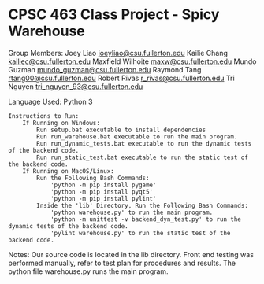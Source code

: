 # CPSC 463 Class Project - Spicy Warehouse

Group Members:
    Joey Liao           joeyliao@csu.fullerton.edu
    Kailie Chang        kailiec@csu.fullerton.edu
    Maxfield Wilhoite   maxw@csu.fullerton.edu
    Mundo Guzman        mundo_guzman@csu.fullerton.edu
    Raymond Tang        rtang00@csu.fullerton.edu
    Robert Rivas        r_rivas@csu.fullerton.edu
    Tri Nguyen          tri_nguyen_93@csu.fullerton.edu

Language Used:
    Python 3

    Instructions to Run:
        If Running on Windows:
            Run setup.bat executable to install dependencies
            Run run_warehouse.bat executable to run the main program.
            Run run_dynamic_tests.bat executable to run the dynamic tests of the backend code.
            Run run_static_test.bat executable to run the static test of the backend code.
        If Running on MacOS/Linux:
            Run the Following Bash Commands:
                'python -m pip install pygame'
                'python -m pip install pyqt5'
                'python -m pip install pylint'
            Inside the 'lib' Directory, Run the Following Bash Commands:
                'python warehouse.py' to run the main program.
                'python -m unittest -v backend_dyn_test.py' to run the dynamic tests of the backend code.
                'pylint warehouse.py' to run the static test of the backend code.
        
Notes:
    Our source code is located in the lib directory.
    Front end testing was performed manually, refer to test plan for procedures and results.
    The python file warehouse.py runs the main program.
